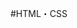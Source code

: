 #HTML・CSS
<!--1-2 studying 10/17-->
<!--1-3 studying 10/18-->
<!--1-4 studying 10/18-->
<!--1-5 studying 10/18-->
